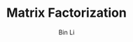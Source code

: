 ---
layout: post
title: Matrix Factorization
subtitle:
author: Bin Li
tags: [Mathematics]
image: 
comments: true
published: true
---